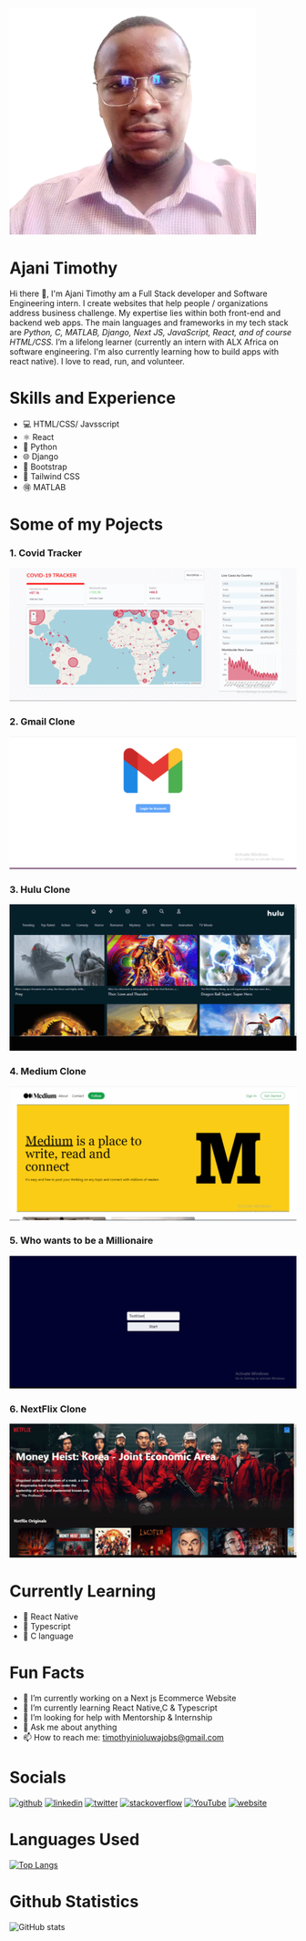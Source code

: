 ![I am a Full Stack developer and Software Engineering intern](https://github.com/Tim1119/Tim1119/blob/main/meeeee-removebg-preview.png) 
# Ajani Timothy
 Hi there 👋, I'm Ajani Timothy am a Full Stack developer and Software Engineering intern. I create websites that help people / organizations address business challenge. My expertise lies within both front-end and backend web apps.
The main languages and frameworks in my tech stack are *Python, C, MATLAB, Django, Next JS, JavaScript, React, and of course HTML/CSS.*
I’m a lifelong learner (currently an intern with ALX Africa on software engineering. I'm also currently learning how to build apps with react native).
I love to read, run, and volunteer.

# Skills and Experience
* :computer: HTML/CSS/ Javsscript
* ⚛ React
* :snake: Python
* :globe_with_meridians: Django 
* :blossom: Bootstrap 
* :cherry_blossom: Tailwind CSS
* :ideograph_advantage: MATLAB

# Some of my Pojects
### 1. Covid Tracker
![](https://github.com/Tim1119/Tim1119/blob/main/covid.gif) 

### 2. Gmail Clone
![](https://github.com/Tim1119/Tim1119/blob/main/gmail-gif.gif)

### 3. Hulu Clone
![](https://github.com/Tim1119/Tim1119/blob/main/hulu-gif.gif)

### 4. Medium Clone
![](https://github.com/Tim1119/Tim1119/blob/main/medium-gif.gif)

### 5. Who wants to be a Millionaire 
![](https://github.com/Tim1119/Tim1119/blob/main/millionaire-gif.gif)

### 6. NextFlix Clone
![](https://github.com/Tim1119/Tim1119/blob/main/nextflix-gif.gif)




# Currently Learning 
* :iphone: React Native
* :muscle: Typescript
* :love_letter: C language

# Fun Facts
- 🔭 I’m currently working on a Next js Ecommerce Website 
- 🌱 I’m currently learning React Native,C  & Typescript 
- 🤔 I’m looking for help with Mentorship & Internship 
- 💬 Ask me about anything  
- 📫 How to reach me: timothyinioluwajobs@gmail.com 


# Socials
[<img src='https://cdn.jsdelivr.net/npm/simple-icons@3.0.1/icons/github.svg' alt='github' height='40'>](https://github.com/Tim1119)  [<img src='https://cdn.jsdelivr.net/npm/simple-icons@3.0.1/icons/linkedin.svg' alt='linkedin' height='40'>](https://www.linkedin.com/in/timothy-ajani-220794199/)  [<img src='https://cdn.jsdelivr.net/npm/simple-icons@3.0.1/icons/twitter.svg' alt='twitter' height='40'>](https://twitter.com/https://twitter.com/ajanitimotew)  [<img src='https://cdn.jsdelivr.net/npm/simple-icons@3.0.1/icons/stackoverflow.svg' alt='stackoverflow' height='40'>](https://stackoverflow.com/users/14591808)  [<img src='https://cdn.jsdelivr.net/npm/simple-icons@3.0.1/icons/youtube.svg' alt='YouTube' height='40'>](https://www.youtube.com/channel/oRSZRmydUTTC9hrxZx9pwA)  [<img src='https://cdn.jsdelivr.net/npm/simple-icons@3.0.1/icons/icloud.svg' alt='website' height='40'>](https://portfolio-five-ruby-24.vercel.app/)  

# Languages Used
[![Top Langs](https://github-readme-stats.vercel.app/api/top-langs/?username=Tim1119)](https://github.com/anuraghazra/github-readme-stats)

# Github Statistics
![GitHub stats](https://github-readme-stats.vercel.app/api?username=Tim1119&show_icons=true)  

